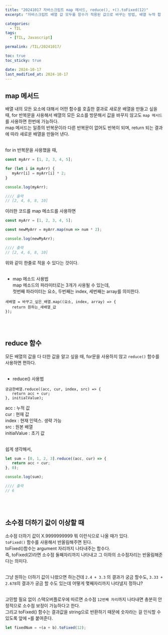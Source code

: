 ```yaml
---
title: "20241017 자바스크립트 map 메서드, reduce(), +().toFixed(12)"
excerpt: "자바스크립트 배열 값 모두를 함수가 적용된 값으로 바꾸는 방법, 배열 누적 합 구하기, 소수점 더하기 값 보정"

categories:
  - TIL
tags:
  - [TIL, Javascript]

permalink: /TIL/20241017/

toc: true
toc_sticky: true

date: 2024-10-17
last_modified_at: 2024-10-17
---
```


## map 메서드
배열 내의 모든 요소에 대해서 어떤 함수를 호출한 결과로 새로운 배열을 만들고 싶을 때, for 반복문을 사용해서 배열의 모든 요소를 방문해서 값을 바꾸지 않고도 ```map 메서드```를 사용하면 한번에 가능하다.<br>
map 메서드는 일종의 반복문이라 다른 반복문이 없어도 반복이 되며, return 되는 결과에 따라 새로운 배열을 만들어 낸다. <br><br>

for in 반복문을 사용했을 때,
```javascript
const myArr = [1, 2, 3, 4, 5];

for (let i in myArr) {
   myArr[i] = myArr[i] * 2;
}

console.log(myArr);

//// 출력
// [2, 4, 6, 8, 10]
```

이러한 코드를 map 메소드를 사용하면
```javascript
const myArr = [1, 2, 3, 4, 5];

const newMyArr = myArr.map(num => num * 2);

console.log(newMyArr);

//// 출력
// [2, 4, 6, 8, 10]
```
위와 같이 한줄로 적을 수 있다는 것이다. <br><br>

- map 메소드 사용법 <br>
map 메소드의 파라미터로는 3개가 사용될 수 있는데,<br>
첫번째 파라미터는 요소, 두번째는 index, 세번째는 array를 의미한다.<br>

```
새배열 = 바꾸고_싶은_배열.map((요소, index, array) => {
   return 원하는_새배열_값 
});
```
<br><br>


## reduce 함수
모든 배열의 값을 다 더한 값을 알고 싶을 때, for문을 사용하지 않고 ```reduce()``` 함수를 사용하면 편하다.<br><br>

- reduce() 사용법 <br>

```
궁금한배열.reduce((acc, cur, index, src) => {
   return acc + cur;
}, initialValue);
```
acc : 누적 값 <br>
cur : 현재 값 <br>
index : 현재 인덱스. 생략 가능 <br>
src : 원본 배열 <br>
initialValue : 초기 값<br><br>

쉽게 생각해서,
```javascript
let sum = [0, 1, 2, 3].reduce((acc, cur) => {
   return acc + cur;
}, 0);

console.log(sum);

//// 출력
// 6
```
<br><br>


## 소수점 더하기 값이 이상할 때
소수점 더하기 값이 X.9999999999 뭐 이런식으로 나올 때가 있다.<br>
```toFixed()``` 함수를 사용해서 반올림해주면 된다.<br>
toFixed()함수는 argument 자리까지 나타내주는 함수다.<br>
즉, toFixed(2)라면 소수점 둘째자리까지 나타내고 그 이하의 소수점자리는 반올림해준다는 의미다.<br><br>

그냥 원하는 더하기 값이 나왔으면 하는건데 ```2.4 + 3.3``` 의 결과가 궁금 할수도, ```3.33 + 2.678```의 결과가 궁금 할 수도 있는데 어떻게 몇째자리까지 나타낼지 정하냐?<br><br>

고민할 필요 없이 스택오버플로우에 따르면 소수점 ```12번째 자리```까지 나타내면 충분히 안정적으로 소수점 보정이 가능하다고 한다.<br>
그리고 toFixed() 함수는 결과값을 string으로 반환하기 때문에 숫자라는 걸 인식할 수 있도록 앞에 ```+```를 붙여준다.
```javascript
let fixedNum = +(a + b).toFixed(12);
```
<br><br><br>






